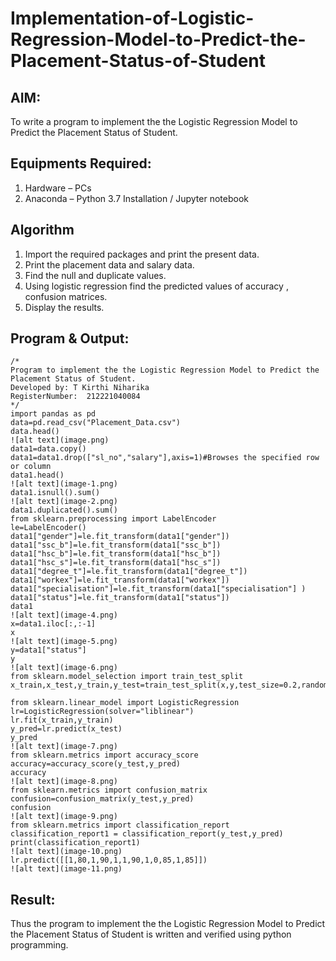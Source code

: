 # Implementation-of-Logistic-Regression-Model-to-Predict-the-Placement-Status-of-Student

## AIM:
To write a program to implement the the Logistic Regression Model to Predict the Placement Status of Student.

## Equipments Required:
1. Hardware – PCs
2. Anaconda – Python 3.7 Installation / Jupyter notebook

## Algorithm
1. Import the required packages and print the present data.
2. Print the placement data and salary data.
3. Find the null and duplicate values.
4. Using logistic regression find the predicted values of accuracy , confusion matrices.
5. Display the results.

## Program & Output:
```
/*
Program to implement the the Logistic Regression Model to Predict the Placement Status of Student.
Developed by: T Kirthi Niharika
RegisterNumber:  212221040084
*/
import pandas as pd
data=pd.read_csv("Placement_Data.csv")
data.head()
![alt text](image.png)
data1=data.copy()
data1=data1.drop(["sl_no","salary"],axis=1)#Browses the specified row or column
data1.head()
![alt text](image-1.png)
data1.isnull().sum()
![alt text](image-2.png)
data1.duplicated().sum()
from sklearn.preprocessing import LabelEncoder
le=LabelEncoder()
data1["gender"]=le.fit_transform(data1["gender"])
data1["ssc_b"]=le.fit_transform(data1["ssc_b"])
data1["hsc_b"]=le.fit_transform(data1["hsc_b"])
data1["hsc_s"]=le.fit_transform(data1["hsc_s"])
data1["degree_t"]=le.fit_transform(data1["degree_t"])
data1["workex"]=le.fit_transform(data1["workex"])
data1["specialisation"]=le.fit_transform(data1["specialisation"] )     
data1["status"]=le.fit_transform(data1["status"])       
data1 
![alt text](image-4.png)
x=data1.iloc[:,:-1]
x
![alt text](image-5.png)
y=data1["status"]
y
![alt text](image-6.png)
from sklearn.model_selection import train_test_split
x_train,x_test,y_train,y_test=train_test_split(x,y,test_size=0.2,random_state=0)

from sklearn.linear_model import LogisticRegression
lr=LogisticRegression(solver="liblinear")
lr.fit(x_train,y_train)
y_pred=lr.predict(x_test)
y_pred
![alt text](image-7.png)
from sklearn.metrics import accuracy_score
accuracy=accuracy_score(y_test,y_pred)
accuracy
![alt text](image-8.png)
from sklearn.metrics import confusion_matrix
confusion=confusion_matrix(y_test,y_pred)
confusion
![alt text](image-9.png)
from sklearn.metrics import classification_report
classification_report1 = classification_report(y_test,y_pred)
print(classification_report1)
![alt text](image-10.png)
lr.predict([[1,80,1,90,1,1,90,1,0,85,1,85]])
![alt text](image-11.png)
```
## Result:
Thus the program to implement the the Logistic Regression Model to Predict the Placement Status of Student is written and verified using python programming.
